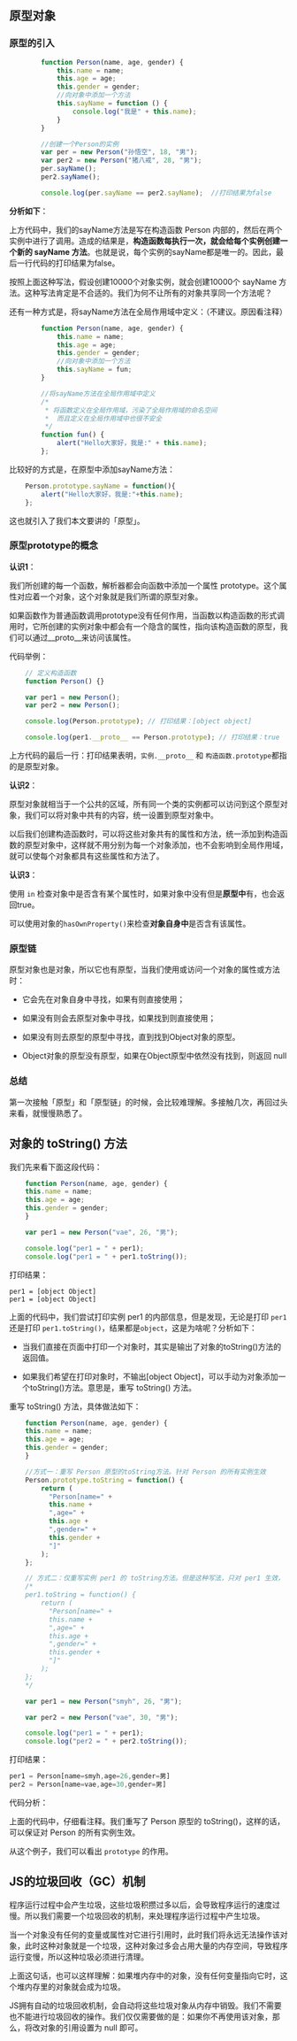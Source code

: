 ##
## 原型对象

### 原型的引入

```javascript
        function Person(name, age, gender) {
            this.name = name;
            this.age = age;
            this.gender = gender;
            //向对象中添加一个方法
            this.sayName = function () {
                console.log("我是" + this.name);
            }
        }

        //创建一个Person的实例
        var per = new Person("孙悟空", 18, "男");
        var per2 = new Person("猪八戒", 28, "男");
        per.sayName();
        per2.sayName();

        console.log(per.sayName == per2.sayName);  //打印结果为false
```

**分析如下**：

上方代码中，我们的sayName方法是写在构造函数 Person 内部的，然后在两个实例中进行了调用。造成的结果是，**构造函数每执行一次，就会给每个实例创建一个新的 sayName 方法**。也就是说，每个实例的sayName都是唯一的。因此，最后一行代码的打印结果为false。

按照上面这种写法，假设创建10000个对象实例，就会创建10000个 sayName 方法。这种写法肯定是不合适的。我们为何不让所有的对象共享同一个方法呢？

还有一种方式是，将sayName方法在全局作用域中定义：（不建议。原因看注释）

```javascript
        function Person(name, age, gender) {
            this.name = name;
            this.age = age;
            this.gender = gender;
            //向对象中添加一个方法
            this.sayName = fun;
        }

        //将sayName方法在全局作用域中定义
        /*
         * 将函数定义在全局作用域，污染了全局作用域的命名空间
         *  而且定义在全局作用域中也很不安全
         */
        function fun() {
            alert("Hello大家好，我是:" + this.name);
        };
```

比较好的方式是，在原型中添加sayName方法：

```javascript
    Person.prototype.sayName = function(){
        alert("Hello大家好，我是:"+this.name);
    };
```

这也就引入了我们本文要讲的「原型」。

### 原型prototype的概念

**认识1**：

我们所创建的每一个函数，解析器都会向函数中添加一个属性 prototype。这个属性对应着一个对象，这个对象就是我们所谓的原型对象。

如果函数作为普通函数调用prototype没有任何作用，当函数以构造函数的形式调用时，它所创建的实例对象中都会有一个隐含的属性，指向该构造函数的原型，我们可以通过__proto__来访问该属性。

代码举例：

```javascript
    // 定义构造函数
    function Person() {}

    var per1 = new Person();
    var per2 = new Person();

    console.log(Person.prototype); // 打印结果：[object object]

    console.log(per1.__proto__ == Person.prototype); // 打印结果：true
```

上方代码的最后一行：打印结果表明，`实例.__proto__` 和 `构造函数.prototype`都指的是原型对象。

**认识2**：

原型对象就相当于一个公共的区域，所有同一个类的实例都可以访问到这个原型对象，我们可以将对象中共有的内容，统一设置到原型对象中。

以后我们创建构造函数时，可以将这些对象共有的属性和方法，统一添加到构造函数的原型对象中，这样就不用分别为每一个对象添加，也不会影响到全局作用域，就可以使每个对象都具有这些属性和方法了。

**认识3**：

使用 `in` 检查对象中是否含有某个属性时，如果对象中没有但是**原型中**有，也会返回true。

可以使用对象的`hasOwnProperty()`来检查**对象自身中**是否含有该属性。

### 原型链

原型对象也是对象，所以它也有原型，当我们使用或访问一个对象的属性或方法时：

- 它会先在对象自身中寻找，如果有则直接使用；

- 如果没有则会去原型对象中寻找，如果找到则直接使用；

- 如果没有则去原型的原型中寻找，直到找到Object对象的原型。

- Object对象的原型没有原型，如果在Object原型中依然没有找到，则返回 null

### 总结

第一次接触「原型」和「原型链」的时候，会比较难理解。多接触几次，再回过头来看，就慢慢熟悉了。

## 对象的 toString() 方法

我们先来看下面这段代码：

```javascript
    function Person(name, age, gender) {
    this.name = name;
    this.age = age;
    this.gender = gender;
    }

    var per1 = new Person("vae", 26, "男");

    console.log("per1 = " + per1);
    console.log("per1 = " + per1.toString());
```

打印结果：

```
per1 = [object Object]
per1 = [object Object]
```

上面的代码中，我们尝试打印实例 per1 的内部信息，但是发现，无论是打印 `per1` 还是打印 `per1.toString()`，结果都是`object`，这是为啥呢？分析如下：

- 当我们直接在页面中打印一个对象时，其实是输出了对象的toString()方法的返回值。

- 如果我们希望在打印对象时，不输出[object Object]，可以手动为对象添加一个toString()方法。意思是，重写 toString() 方法。

重写 toString() 方法，具体做法如下：

```javascript
    function Person(name, age, gender) {
    this.name = name;
    this.age = age;
    this.gender = gender;
    }

    //方式一：重写 Person 原型的toString方法。针对 Person 的所有实例生效
    Person.prototype.toString = function() {
        return (
          "Person[name=" +
          this.name +
          ",age=" +
          this.age +
          ",gender=" +
          this.gender +
          "]"
        );
    };

    // 方式二：仅重写实例 per1 的 toString方法。但是这种写法，只对 per1 生效， 对 per2 无效
    /*
    per1.toString = function() {
        return (
          "Person[name=" +
          this.name +
          ",age=" +
          this.age +
          ",gender=" +
          this.gender +
          "]"
        );
    };
    */

    var per1 = new Person("smyh", 26, "男");

    var per2 = new Person("vae", 30, "男");

    console.log("per1 = " + per1);
    console.log("per2 = " + per2.toString());
```

打印结果：

```javascript
per1 = Person[name=smyh,age=26,gender=男]
per2 = Person[name=vae,age=30,gender=男]
```

代码分析：

上面的代码中，仔细看注释。我们重写了 Person 原型的 toString()，这样的话，可以保证对 Person 的所有实例生效。

从这个例子，我们可以看出 `prototype` 的作用。

## JS的垃圾回收（GC）机制

程序运行过程中会产生垃圾，这些垃圾积攒过多以后，会导致程序运行的速度过慢。所以我们需要一个垃圾回收的机制，来处理程序运行过程中产生垃圾。

当一个对象没有任何的变量或属性对它进行引用时，此时我们将永远无法操作该对象，此时这种对象就是一个垃圾，这种对象过多会占用大量的内存空间，导致程序运行变慢，所以这种垃圾必须进行清理。

上面这句话，也可以这样理解：如果堆内存中的对象，没有任何变量指向它时，这个堆内存里的对象就会成为垃圾。

JS拥有自动的垃圾回收机制，会自动将这些垃圾对象从内存中销毁。我们不需要也不能进行垃圾回收的操作。我们仅仅需要做的是：如果你不再使用该对象，那么，将改对象的引用设置为 null 即可。